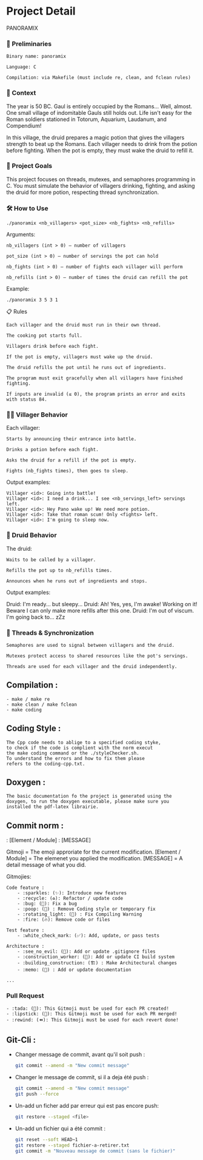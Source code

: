# Project Detail
PANORAMIX

### 🧪 Preliminaries

    Binary name: panoramix

    Language: C

    Compilation: via Makefile (must include re, clean, and fclean rules)

### 📜 Context

The year is 50 BC. Gaul is entirely occupied by the Romans... Well, almost.
One small village of indomitable Gauls still holds out. Life isn't easy for the Roman soldiers stationed in Totorum, Aquarium, Laudanum, and Compendium!

In this village, the druid prepares a magic potion that gives the villagers strength to beat up the Romans. Each villager needs to drink from the potion before fighting. When the pot is empty, they must wake the druid to refill it.

### 🎯 Project Goals

This project focuses on threads, mutexes, and semaphores programming in C.
You must simulate the behavior of villagers drinking, fighting, and asking the druid for more potion, respecting thread synchronization.

### 🛠️ How to Use
```
./panoramix <nb_villagers> <pot_size> <nb_fights> <nb_refills>
```
Arguments:

    nb_villagers (int > 0) — number of villagers

    pot_size (int > 0) — number of servings the pot can hold

    nb_fights (int > 0) — number of fights each villager will perform

    nb_refills (int > 0) — number of times the druid can refill the pot

Example:
```
./panoramix 3 5 3 1
```
📋 Rules

    Each villager and the druid must run in their own thread.

    The cooking pot starts full.

    Villagers drink before each fight.

    If the pot is empty, villagers must wake up the druid.

    The druid refills the pot until he runs out of ingredients.

    The program must exit gracefully when all villagers have finished fighting.

    If inputs are invalid (≤ 0), the program prints an error and exits with status 84.

### 👨‍🌾 Villager Behavior

Each villager:

    Starts by announcing their entrance into battle.

    Drinks a potion before each fight.

    Asks the druid for a refill if the pot is empty.

    Fights (nb_fights times), then goes to sleep.

Output examples:
```
Villager <id>: Going into battle!
Villager <id>: I need a drink... I see <nb_servings_left> servings left.
Villager <id>: Hey Pano wake up! We need more potion.
Villager <id>: Take that roman scum! Only <fights> left.
Villager <id>: I'm going to sleep now.
```
### 🧙 Druid Behavior

The druid:

    Waits to be called by a villager.

    Refills the pot up to nb_refills times.

    Announces when he runs out of ingredients and stops.

Output examples:

Druid: I'm ready... but sleepy...
Druid: Ah! Yes, yes, I'm awake! Working on it! Beware I can only make <refills> more refills after this one.
Druid: I'm out of viscum. I'm going back to... zZz

### 🧵 Threads & Synchronization

    Semaphores are used to signal between villagers and the druid.

    Mutexes protect access to shared resources like the pot's servings.

    Threads are used for each villager and the druid independently.
## Compilation :
    - make / make re
    - make clean / make fclean
    - make coding


## Coding Style :

    The Cpp code needs to ablige to a specified coding styke,
    to check if the code is complient with the norm execut
    the make coding command or the ./styleChecker.sh.
    To understand the errors and how to fix them please
    refers to the coding-cpp.txt.


## Doxygen :

    The basic documentation fo the project is generated using the
    doxygen, to run the doxygen executable, please make sure you
    installed the pdf-latex librairie.


## Commit norm :

<Gitmoji> : [Element / Module] : [MESSAGE]

Gitmoji = The emoji approriate for the current modification.
[Element / Module] = The elemenet you applied the modification.
[MESSAGE] = A detail message of what you did.


Gitmojies:

    Code feature :
        - :sparkles: (✨): Introduce new features
        - :recycle: (♻️): Refactor / update code
        - :bug: (🐛): Fix a bug
        - :poop: (💩) : Remove Coding style or temporary fix
        - :rotating_light: (🚨) : Fix Compiling Warning
        - :fire: (🔥): Remove code or files

    Test feature :
        - :white_check_mark: (✅): Add, update, or pass tests

    Architecture :
        - :see_no_evil: (🙈): Add or update .gitignore files
        - :construction_worker: (👷): Add or update CI build system
        - :building_construction: (🏗️) : Make Architectural changes
        - :memo: (📝) : Add or update documentation

    ...
### Pull Request
    - :tada: (🎉): This Gitmoji must be used for each PR created!
    - :lipstick: (💄): This Gitmoji must be used for each PR merged!
    - :rewind: (⏪️): This Gitmoji must be used for each revert done!



## Git-Cli :

- Changer message de commit, avant qu'il soit push :
    ```bash
    git commit --amend -m "New commit message"
    ```

- Changer le message de commit, si il a deja été push :
    ```bash
    git commit --amend -m "New commit message"
    git push --force
    ```

- Un-add un ficher add par erreur qui est pas encore push:
    ```bash
    git restore --staged <file>
    ```

- Un-add un fichier qui a été commit :
    ```bash
    git reset --soft HEAD~1
    git restore --staged fichier-a-retirer.txt
    git commit -m "Nouveau message de commit (sans le fichier)"
    ```
